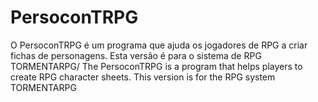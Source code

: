 PersoconTRPG
============

O PersoconTRPG é um programa que ajuda os jogadores de RPG a criar fichas de personagens. Esta versão é para o sistema de RPG TORMENTARPG/ The PersoconTRPG is a program that helps players to create RPG character sheets. This version is for the RPG system TORMENTARPG
